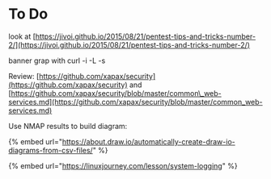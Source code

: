 # To Do

look at [https://jivoi.github.io/2015/08/21/pentest-tips-and-tricks-number-2/](https://jivoi.github.io/2015/08/21/pentest-tips-and-tricks-number-2/)

banner grap with curl -i -L -s 

Review: [https://github.com/xapax/security](https://github.com/xapax/security) and [https://github.com/xapax/security/blob/master/common\_web-services.md](https://github.com/xapax/security/blob/master/common_web-services.md)

Use NMAP results to build diagram:

{% embed url="https://about.draw.io/automatically-create-draw-io-diagrams-from-csv-files/" %}

{% embed url="https://linuxjourney.com/lesson/system-logging" %}





